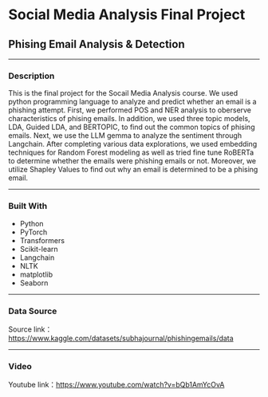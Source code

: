 # Social Media Analysis Final Project
## Phising Email Analysis & Detection

---
### Description
This is the final project for the Socail Media Analysis course. We used python programming language to analyze and predict whether an email is a phishing attempt. First, we performed POS and NER analysis to oberserve characteristics of phising emails. In addition, we used three topic models, LDA, Guided LDA, and BERTOPIC, to find out the common topics of phising emails. Next, we use the LLM gemma to analyze the sentiment through Langchain. After completing various data explorations, we used embedding techniques for Random Forest modeling as well as tried fine tune RoBERTa to determine whether the emails were phishing emails or not. Moreover, we utilize Shapley Values to find out why an email is determined to be a phising email.

---
### Built With

- Python
- PyTorch
- Transformers
- Scikit-learn
- Langchain
- NLTK
- matplotlib
- Seaborn

---
### Data Source
Source link：https://www.kaggle.com/datasets/subhajournal/phishingemails/data

---
### Video
Youtube link：https://www.youtube.com/watch?v=bQb1AmYcOvA
